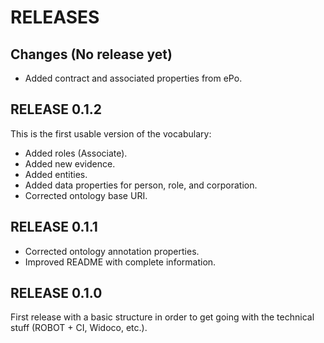 # RELEASES

## Changes (No release yet)

* Added contract and associated properties from ePo.

## RELEASE 0.1.2

This is the first usable version of the vocabulary:

* Added roles (Associate).
* Added new evidence.
* Added entities.
* Added data properties for person, role, and corporation.
* Corrected ontology base URI.

## RELEASE 0.1.1

* Corrected ontology annotation properties.
* Improved README with complete information.

## RELEASE 0.1.0

First release with a basic structure in order to get going with the technical stuff (ROBOT + CI, Widoco, etc.).

